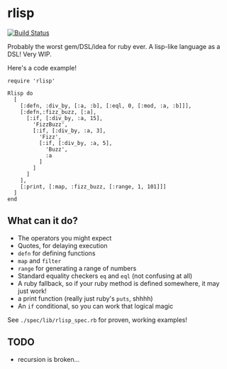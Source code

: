 rlisp
=====
[![Build Status](https://travis-ci.org/mjgpy3/rlisp.svg?branch=master)](https://travis-ci.org/mjgpy3/rlisp)

Probably the worst gem/DSL/idea for ruby ever. A lisp-like language as a DSL! Very WIP.

Here's a code example!
```
require 'rlisp'

Rlisp do
  [
    [:defn, :div_by, [:a, :b], [:eql, 0, [:mod, :a, :b]]],
    [:defn,:fizz_buzz, [:a],
      [:if, [:div_by, :a, 15],
        'FizzBuzz',
        [:if, [:div_by, :a, 3],
          'Fizz',
          [:if, [:div_by, :a, 5],
            'Buzz',
            :a
          ]
        ]
      ]
    ],
    [:print, [:map, :fizz_buzz, [:range, 1, 101]]]
  ]
end
```

## What can it do?
 - The operators you might expect
 - Quotes, for delaying execution
 - `defn` for defining functions
 - `map` and `filter`
 - `range` for generating a range of numbers
 - Standard equality checkers `eq` and `eql` (not confusing at all)
 - A ruby fallback, so if your ruby method is defined somewhere, it may just work!
 - a print function (really just ruby's `puts`, shhhh)
 - An `if` conditional, so you can work that logical magic

See `./spec/lib/rlisp_spec.rb` for proven, working examples!

## TODO
 - recursion is broken...
